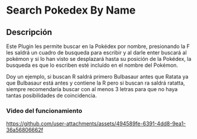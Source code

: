 # Search Pokedex By Name

## Descripción

Este Plugin les permite buscar en la Pokédex por nombre, presionando la F les saldrá un cuadro de busqueda para escribir y al darle enter buscará al pokémon y si lo han visto se desplazará hasta su posición de la Pokédex, la busqueda es que lo escriben esté incluído en el nombre del Pokémon.

Doy un ejemplo, si buscan R saldrá primero Bulbasaur antes que Ratata ya que Bulbasaur está antes y contiene la R pero si buscan ra saldrá ratatta, siempre recomendaría buscar con al menos 3 letras para que no haya tantas posibilidades de coincidencia.

### Video del funcionamiento
https://github.com/user-attachments/assets/494589fe-6391-4dd8-9ea1-36a56806662f


